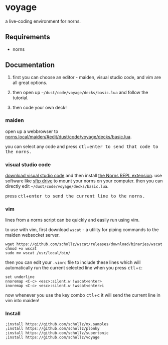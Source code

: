 # voyage

a live-coding environment for norns.

## Requirements

- norns

## Documentation

1. first you can choose an editor - maiden, visual studio code, and vim are all great options.

2. then open up `~/dust/code/voyage/decks/basic.lua` and follow the tutorial.

3. then code your own deck!


### maiden

open up a webbrowser to [norns.local/maiden/#edit/dust/code/voyage/decks/basic.lua](norns.local/maiden/#edit/dust/code/voyage/decks/basic.lua).

you can select any code and press <kbd>ctl</kbd>+<kbd>enter</kdb> to send that code to the norns.

### visual studio code

[download visual studio code](https://code.visualstudio.com/) and then install [the Norns REPL extension](https://llllllll.co/t/norns-repl-vscode-extension/41382). use software like [sftp drive](https://www.nsoftware.com/sftp/drive/) to mount your norns on your computer. then you can directly edit `~/dust/code/voyage/decks/basic.lua`. 

press <kbd>ctl</kbd>+<kbd>enter</kdb> to send the current line to the norns.

### vim

lines from a norns script can be quickly and easily run using vim.

to use with vim, first download `wscat` - a utility for piping commands to the maiden websocket server.

```
wget https://github.com/schollz/wscat/releases/download/binaries/wscat
chmod +x wscat
sudo mv wscat /usr/local/bin/
```

then you can edit your `.vimrc` file to include these lines which will automatically run
the current selected line when you press <kbd>ctl</kbd>+<kbd>c</kbd>:

```vim
set underline
nnoremap <C-c> <esc>:silent.w !wscat<enter>
inoremap <C-c> <esc>:silent.w !wscat<enter>i
```

now whenever you use the key combo <kbd>ctl</kbd>+<kbd>c</kbd> it will send the current line in vim into maiden!


### Install

```
;install https://github.com/schollz/mx.samples
;install https://github.com/schollz/plonky
;install https://github.com/schollz/supertonic
;install https://github.com/schollz/voyage
```
